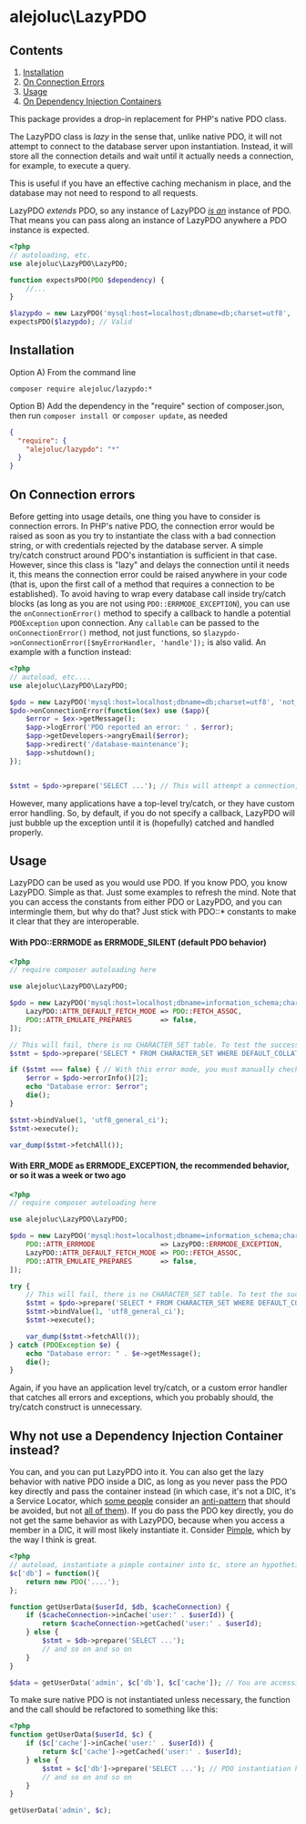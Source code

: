 # alejoluc\LazyPDO

## Contents
1. [Installation](#installation)
2. [On Connection Errors](#on-connection-errors)
3. [Usage](#usage)
4. [On Dependency Injection Containers](#why-not-use-a-dependency-injection-container-instead)

This package provides a drop-in replacement for PHP's native PDO class.

The LazyPDO class is *lazy* in the sense that, unlike native PDO, it will not attempt to connect to the database server upon instantiation. Instead, it will store all the connection details and wait until it actually needs a connection, for example, to execute a query.

This is useful if you have an effective caching mechanism in place, and the database may not need to respond to all requests.

LazyPDO *extends* PDO, so any instance of LazyPDO [*is an*](https://en.wikipedia.org/wiki/Liskov_substitution_principle) instance of PDO. That means you can pass along an instance of LazyPDO anywhere a PDO instance is expected.

```php
<?php
// autoloading, etc.
use alejoluc\LazyPDO\LazyPDO;

function expectsPDO(PDO $dependency) {
    //...
}

$lazypdo = new LazyPDO('mysql:host=localhost;dbname=db;charset=utf8', 'root', 'root');
expectsPDO($lazypdo); // Valid
```

## Installation

Option A) From the command line

`composer require alejoluc/lazypdo:*`

Option B) Add the dependency in the "require" section of composer.json, then run `composer install `or `composer update`, as needed

```json
{
  "require": {
    "alejoluc/lazypdo": "*"
  }
}
```

## On Connection errors

Before getting into usage details, one thing you have to consider is connection errors. In PHP's native PDO, the connection error would be raised as soon as you try to instantiate the class with a bad connection string, or with credentials rejected by the database server. A simple try/catch construct around PDO's instantiation is sufficient in that case. However, since this class is "lazy" and delays the connection until it needs it, this means the connection error could be raised anywhere in your code (that is, upon the first call of a method that requires a connection to be established). To avoid having to wrap every database call inside try/catch blocks (as long as you are not using `PDO::ERRMODE_EXCEPTION`), you can use the `onConnectionError()` method to specify a callback to handle a potential `PDOException` upon connection. Any `callable` can be passed to the `onConnectionError()` method, not just functions, so `$lazypdo->onConnectionError([$myErrorHandler, 'handle']);` is also valid. An example with a function instead:

```php
<?php
// autoload, etc....
use alejoluc\LazyPDO\LazyPDO;

$pdo = new LazyPDO('mysql:host=localhost;dbname=db;charset=utf8', 'not_a_valid_user', 'pass');
$pdo->onConnectionError(function($ex) use ($app){
    $error = $ex->getMessage();
    $app->logError('PDO reported an error: ' . $error);
    $app->getDevelopers->angryEmail($error);
    $app->redirect('/database-maintenance');
    $app->shutdown();
});


$stmt = $pdo->prepare('SELECT ...'); // This will attempt a connection, the connection will fail, and the previously defined callback will handle the raised PDOException.
```

However, many applications have a top-level try/catch, or they have custom error handling. So, by default, if you do not specify a callback, LazyPDO will just bubble up the exception until it is (hopefully) catched and handled properly.


## Usage

LazyPDO can be used as you would use PDO. If you know PDO, you know LazyPDO. Simple as that. Just some examples to refresh the mind. Note that you can access the constants from either PDO or LazyPDO, and you can intermingle them, but why do that? Just stick with PDO::* constants to make it clear that they are interoperable.

#### With PDO::ERRMODE as ERRMODE_SILENT (default PDO behavior)

```php
<?php
// require composer autoloading here

use alejoluc\LazyPDO\LazyPDO;

$pdo = new LazyPDO('mysql:host=localhost;dbname=information_schema;charset=utf8', 'root', 'root', [
    LazyPDO::ATTR_DEFAULT_FETCH_MODE => PDO::FETCH_ASSOC,
    PDO::ATTR_EMULATE_PREPARES       => false,
]);

// This will fail, there is no CHARACTER_SET table. To test the success scenario, change it to CHARACTER_SETS
$stmt = $pdo->prepare('SELECT * FROM CHARACTER_SET WHERE DEFAULT_COLLATE_NAME = ?');

if ($stmt === false) { // With this error mode, you must manually check errors
    $error = $pdo->errorInfo()[2];
    echo "Database error: $error";
    die();
}

$stmt->bindValue(1, 'utf8_general_ci');
$stmt->execute();

var_dump($stmt->fetchAll());
```

#### With ERR_MODE as ERRMODE_EXCEPTION, the recommended behavior, or so it was a week or two ago

```php
<?php
// require composer autoloading here

use alejoluc\LazyPDO\LazyPDO;

$pdo = new LazyPDO('mysql:host=localhost;dbname=information_schema;charset=utf8', 'root', 'root', [
    PDO::ATTR_ERRMODE                => LazyPDO::ERRMODE_EXCEPTION,
    LazyPDO::ATTR_DEFAULT_FETCH_MODE => PDO::FETCH_ASSOC,
    PDO::ATTR_EMULATE_PREPARES       => false,
]);

try {
    // This will fail, there is no CHARACTER_SET table. To test the success scenario, change it to CHARACTER_SETS
    $stmt = $pdo->prepare('SELECT * FROM CHARACTER_SET WHERE DEFAULT_COLLATE_NAME = ?');
    $stmt->bindValue(1, 'utf8_general_ci');
    $stmt->execute();

    var_dump($stmt->fetchAll());
} catch (PDOException $e) {
    echo "Database error: " . $e->getMessage();
    die();
}
```

Again, if you have an application level try/catch, or a custom error handler that catches all errors and exceptions, which you probably should, the try/catch construct is unnecessary.


## Why not use a Dependency Injection Container instead?

You can, and you can put LazyPDO into it. You can also get the lazy behavior with native PDO inside a DIC, as long as you never pass the PDO key directly and pass the container instead (in which case, it's not a DIC, it's a Service Locator, which [some people](http://www.davidarno.org/2015/10/21/is-the-service-locator-an-anti-pattern/) consider an [anti-pattern](http://blog.ploeh.dk/2010/02/03/ServiceLocatorisanAnti-Pattern/) that should be avoided, but not [all of them](https://candordeveloper.com/2013/04/10/dependency-injection-is-over-hyped/)). If you do pass the PDO key directly, you do not get the same behavior as with LazyPDO, because when you access a member in a DIC, it will most likely instantiate it. Consider [Pimple](https://github.com/silexphp/pimple), which by the way I think is great.

```php
<?php
// autoload, instantiate a pimple container into $c, store an hypothetical caching server connection into it, etc.
$c['db'] = function(){
    return new PDO('....');
};

function getUserData($userId, $db, $cacheConnection) {
    if ($cacheConnection->inCache('user:' . $userId)) {
        return $cacheConnection->getCached('user:' . $userId);
    } else {
        $stmt = $db->prepare('SELECT ...');
        // and so on and so on
    }
}

$data = getUserData('admin', $c['db'], $c['cache']); // You are accessing the 'db' key inside the Container, and a connection will try to be established because of that, although you can see in the getUserData() definition that no connection may be needed at all.
```

To make sure native PDO is not instantiated unless necessary, the function and the call should be refactored to something like this:

```php
<?php
function getUserData($userId, $c) {
    if ($c['cache']->inCache('user:' . $userId)) {
        return $c['cache']->getCached('user:' . $userId);
    } else {
        $stmt = $c['db']->prepare('SELECT ...'); // PDO instantiation happens here, so it will not happen if the data is cached
        // and so on and so on
    }
}

getUserData('admin', $c);
```